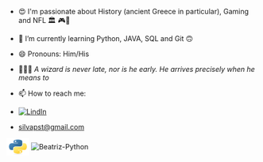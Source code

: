 - 😍 I'm passionate about History (ancient Greece in particular), Gaming and NFL 🏛 🎮🏈
- 🌱 I’m currently learning Python, JAVA, SQL and Git 🙃
- 😄 Pronouns: Him/His
- 🧙🏻‍♂️ *A wizard is never late, nor is he early. He arrives precisely when he means to*

- 📫 How to reach me:
- [![LindIn](https://img.shields.io/badge/LinkedIn-0077B5?style=for-the-badge&logo=linkedin&logoColor=white)](https://www.linkedin.com/in/pedro-silva-51b332206/)
- silvapst@gmail.com

<img align="center" alt="Beatriz-Python" height="35" width="45" src="https://raw.githubusercontent.com/devicons/devicon/master/icons/python/python-original.svg">  <img align="center" alt="Beatriz-Python" height="35" width="45" src="https://icongr.am/devicon/java-original.svg?size=128&color=currentColor"> 
<!---
silvapst/silvapst is a ✨ special ✨ repository because its `README.md` (this file) appears on your GitHub profile.
You can click the Preview link to take a look at your changes.
--->
